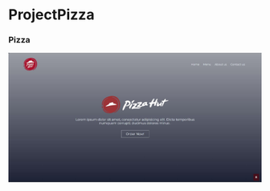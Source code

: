 # ProjectPizza

<h3>Pizza</h3>


![alt text](https://github.com/Ahmedhany23/ProjectPizza/blob/main/image1.JPG)
